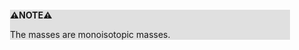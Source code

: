 <div style="margin:2em; background-color: #e0e0e0;">

<strong>⚠️NOTE️️️⚠️</strong>

The masses are monoisotopic masses.
</div>

